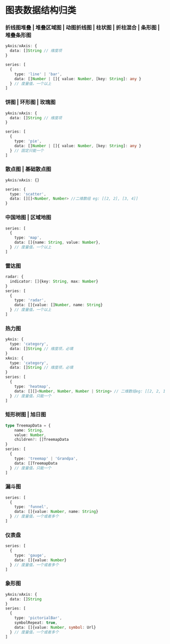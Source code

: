 # 图表数据结构归类

### 折线图堆叠 | 堆叠区域图 | 动图折线图 | 柱状图 | 折柱混合 | 条形图 | 堆叠条形图

```ts
yAxis/xAxis: {
  data: []String // 维度项
}

series: [
  {
    type: 'line' | 'bar',
    data: []Number | []{ value: Number, [key: String]: any }
  } // 度量值，一个以上
]
```

### 饼图 | 环形图 | 玫瑰图

```ts
yAxis/xAxis: {
  data: []String // 维度项
}

series: [
  {
    type: 'pie',
    data: []Number | []{ value: Number, [key: String]: any }
  } // 固定只能一个
]
```

### 散点图 | 基础散点图

```ts
yAxis/xAxis: {}

series: {
  type: 'scatter',
  data: [][]<Number, Number> //二维数组 eg: [[2, 2], [3, 4]]
}
```


### 中国地图 | 区域地图

```ts
series: [
  {
    type: 'map',
    data: []{name: String, value: Number},
  } // 度量值，一个以上
]
```

### 雷达图

```ts
radar: {
  indicator: []{key: String, max: Number}
}
series: [
  {
    type: 'radar',
    data: []{value: []Number, name: String}
  } // 度量值，一个以上
]
```

### 热力图

```ts
yAxis: {
  type: 'category',
  data: []String // 维度项，必填
}
xAxis: {
  type: 'category',
  data: []String // 维度项，必填
}
series: [
  {
    type: 'heatmap',
    data: [][]<Number, Number, Number | String> // 二维数组eg: [[2, 2, 1], [3, 4, '-']]
  } // 度量值，只能一个
]
```


### 矩形树图 | 旭日图

```ts
type TreemapData = {
    name: String,
    value: Number,
    children?: []TreemapData
} 
series: [
  {
    type: 'treemap' | 'Grandpa',
    data: []TreemapData
  } // 度量值，只能一个
]
```


### 漏斗图

```ts
series: [
  {
    type: 'funnel',
    data: []{value: Number, name: String}
  } // 度量值，一个或者多个
]
```

### 仪表盘

```ts
series: [
  {
    type: 'gauge',
    data: []{value: Number}
  } // 度量值，一个或者多个
]
```


### 象形图

```ts
yAxis/xAxis: {
  data: []String
}
series: [
  {
    type: 'pictorialBar',
    symbolRepeat: true,
    data: []{value: Number, symbol: Url}
  } // 度量值，一个或者多个
]
```